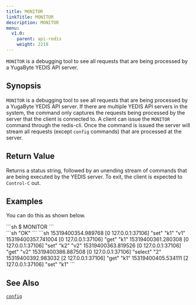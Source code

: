 ```yaml
---
title: MONITOR
linkTitle: MONITOR
description: MONITOR
menu:
  v1.0:
    parent: api-redis
    weight: 2218
---
```

`MONITOR` is a debugging tool to see all requests that are being processed by a YugaByte YEDIS API server.

## Synopsis
`MONITOR` is a debugging tool to see all requests that are being processed by a YugaByte YEDIS API server. If there are multiple YEDIS API servers in the system, the command only captures the requests being processed by the server that the client is connected to. A client can issue the `MONITOR` command through the redis-cli. Once the command is issued the server will stream all requests (except `config` commands) that are processed at the server. 

## Return Value
Returns a status string, followed by an unending stream of commands that are being executed by the YEDIS server. To exit, the client is expected to `Control-C` out.

## Examples

You can do this as shown below.
<div class='copy separator-dollar'>
```sh
$ MONITOR
```
</div>
```sh
"OK"
```
```sh
15319400354.989768 [0 127.0.0.1:37106] "set" "k1" "v1"
15319400357.741004 [0 127.0.0.1:37106] "get" "k1"
15319400361.280308 [0 127.0.0.1:37106] "set" "k2" "v2"
15319400363.819526 [0 127.0.0.1:37106] "get" "v2"
15319400386.887508 [0 127.0.0.1:37106] "select" "2"
15319400392.983032 [2 127.0.0.1:37106] "get" "k1"
15319400405.534111 [2 127.0.0.1:37106] "set" "k1"
```

## See Also
[`config`](../config/)
